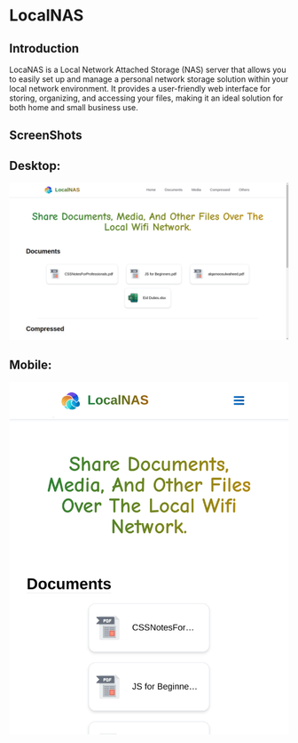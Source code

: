# LocalNAS

## Introduction

LocaNAS is a Local Network Attached Storage (NAS) server that allows you to easily set up and manage a personal network storage solution within your local network environment. It provides a user-friendly web interface for storing, organizing, and accessing your files, making it an ideal solution for both home and small business use.

## ScreenShots

## Desktop:
![Alt text](/screenshots/LocalNAS-desktop.png?raw=true "LocalNAS-Desktop")

## Mobile:
![Alt text](/screenshots/LocalNAS-mobile.png?raw=true "LocalNAS-Mobile")
